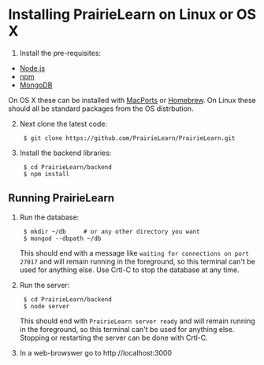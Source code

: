 
# Installing PrairieLearn on Linux or OS X

1. Install the pre-requisites:

  * [Node.js](http://nodejs.org/)
  * [npm](https://npmjs.org/)
  * [MongoDB](http://www.mongodb.org/)

  On OS X these can be installed with [MacPorts](http://www.macports.org/) or [Homebrew](http://brew.sh/). On Linux these should all be standard packages from the OS distrbution.

2. Next clone the latest code:

        $ git clone https://github.com/PrairieLearn/PrairieLearn.git

3. Install the backend libraries:

        $ cd PrairieLearn/backend
        $ npm install


## Running PrairieLearn

1. Run the database:

        $ mkdir ~/db     # or any other directory you want
        $ mongod --dbpath ~/db

   This should end with a message like `waiting for connections on port 27017` and will remain running in the foreground, so this terminal can't be used for anything else. Use Crtl-C to stop the database at any time.

2. Run the server:

        $ cd PrairieLearn/backend
        $ node server

   This should end with `PrairieLearn server ready` and will remain running in the foreground, so this terminal can't be used for anything else. Stopping or restarting the server can be done with Crtl-C.

3. In a web-browswer go to http://localhost:3000
